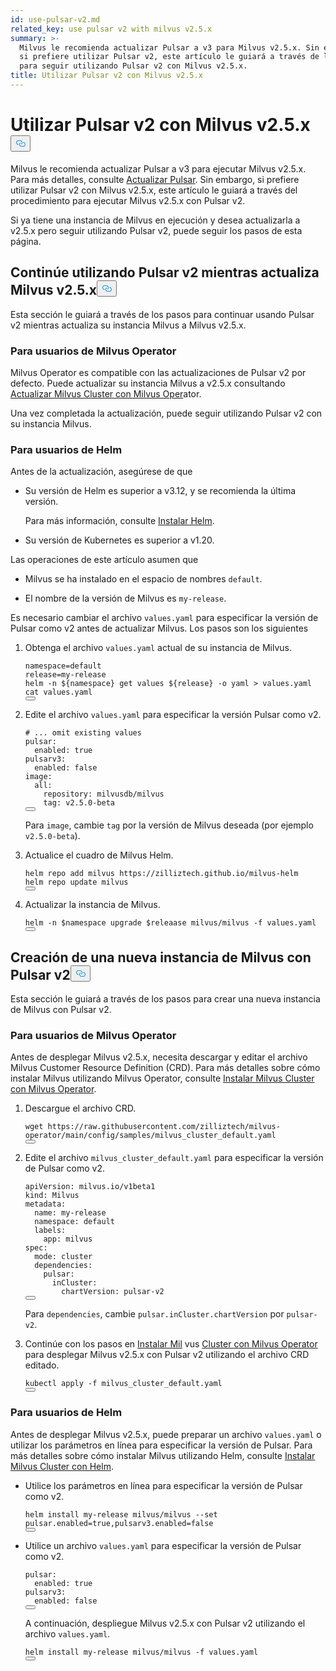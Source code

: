 ```yaml
---
id: use-pulsar-v2.md
related_key: use pulsar v2 with milvus v2.5.x
summary: >-
  Milvus le recomienda actualizar Pulsar a v3 para Milvus v2.5.x. Sin embargo,
  si prefiere utilizar Pulsar v2, este artículo le guiará a través de los pasos
  para seguir utilizando Pulsar v2 con Milvus v2.5.x.
title: Utilizar Pulsar v2 con Milvus v2.5.x
---
```

<h1 id="Use-Pulsar-v2-with-Milvus-v25x" class="common-anchor-header">Utilizar Pulsar v2 con Milvus v2.5.x<button data-href="#Use-Pulsar-v2-with-Milvus-v25x" class="anchor-icon" translate="no">
      <svg translate="no"
        aria-hidden="true"
        focusable="false"
        height="20"
        version="1.1"
        viewBox="0 0 16 16"
        width="16"
      >
        <path
          fill="#0092E4"
          fill-rule="evenodd"
          d="M4 9h1v1H4c-1.5 0-3-1.69-3-3.5S2.55 3 4 3h4c1.45 0 3 1.69 3 3.5 0 1.41-.91 2.72-2 3.25V8.59c.58-.45 1-1.27 1-2.09C10 5.22 8.98 4 8 4H4c-.98 0-2 1.22-2 2.5S3 9 4 9zm9-3h-1v1h1c1 0 2 1.22 2 2.5S13.98 12 13 12H9c-.98 0-2-1.22-2-2.5 0-.83.42-1.64 1-2.09V6.25c-1.09.53-2 1.84-2 3.25C6 11.31 7.55 13 9 13h4c1.45 0 3-1.69 3-3.5S14.5 6 13 6z"
        ></path>
      </svg>
    </button></h1><p>Milvus le recomienda actualizar Pulsar a v3 para ejecutar Milvus v2.5.x. Para más detalles, consulte <a href="/docs/es/upgrade-pulsar-v3.md">Actualizar Pulsar</a>. Sin embargo, si prefiere utilizar Pulsar v2 con Milvus v2.5.x, este artículo le guiará a través del procedimiento para ejecutar Milvus v2.5.x con Pulsar v2.</p>
<p>Si ya tiene una instancia de Milvus en ejecución y desea actualizarla a v2.5.x pero seguir utilizando Pulsar v2, puede seguir los pasos de esta página.</p>
<h2 id="Continue-using-Pulsar-v2-while-upgrading-Milvus-v25x" class="common-anchor-header">Continúe utilizando Pulsar v2 mientras actualiza Milvus v2.5.x<button data-href="#Continue-using-Pulsar-v2-while-upgrading-Milvus-v25x" class="anchor-icon" translate="no">
      <svg translate="no"
        aria-hidden="true"
        focusable="false"
        height="20"
        version="1.1"
        viewBox="0 0 16 16"
        width="16"
      >
        <path
          fill="#0092E4"
          fill-rule="evenodd"
          d="M4 9h1v1H4c-1.5 0-3-1.69-3-3.5S2.55 3 4 3h4c1.45 0 3 1.69 3 3.5 0 1.41-.91 2.72-2 3.25V8.59c.58-.45 1-1.27 1-2.09C10 5.22 8.98 4 8 4H4c-.98 0-2 1.22-2 2.5S3 9 4 9zm9-3h-1v1h1c1 0 2 1.22 2 2.5S13.98 12 13 12H9c-.98 0-2-1.22-2-2.5 0-.83.42-1.64 1-2.09V6.25c-1.09.53-2 1.84-2 3.25C6 11.31 7.55 13 9 13h4c1.45 0 3-1.69 3-3.5S14.5 6 13 6z"
        ></path>
      </svg>
    </button></h2><p>Esta sección le guiará a través de los pasos para continuar usando Pulsar v2 mientras actualiza su instancia Milvus a Milvus v2.5.x.</p>
<h3 id="For-Milvus-Operator-users" class="common-anchor-header">Para usuarios de Milvus Operator</h3><p>Milvus Operator es compatible con las actualizaciones de Pulsar v2 por defecto. Puede actualizar su instancia Milvus a v2.5.x consultando <a href="/docs/es/upgrade_milvus_cluster-operator.md">Actualizar Milvus Cluster con Milvus Oper</a>ator.</p>
<p>Una vez completada la actualización, puede seguir utilizando Pulsar v2 con su instancia Milvus.</p>
<h3 id="For-Helm-users" class="common-anchor-header">Para usuarios de Helm</h3><p>Antes de la actualización, asegúrese de que</p>
<ul>
<li><p>Su versión de Helm es superior a v3.12, y se recomienda la última versión.</p>
<p>Para más información, consulte <a href="https://helm.sh/docs/intro/install/">Instalar Helm</a>.</p></li>
<li><p>Su versión de Kubernetes es superior a v1.20.</p></li>
</ul>
<p>Las operaciones de este artículo asumen que</p>
<ul>
<li><p>Milvus se ha instalado en el espacio de nombres <code translate="no">default</code>.</p></li>
<li><p>El nombre de la versión de Milvus es <code translate="no">my-release</code>.</p></li>
</ul>
<p>Es necesario cambiar el archivo <code translate="no">values.yaml</code> para especificar la versión de Pulsar como v2 antes de actualizar Milvus. Los pasos son los siguientes</p>
<ol>
<li><p>Obtenga el archivo <code translate="no">values.yaml</code> actual de su instancia de Milvus.</p>
<pre><code translate="no" class="language-bash">namespace=default
release=my-release
helm -n <span class="hljs-variable">${namespace}</span> get values <span class="hljs-variable">${release}</span> -o yaml &gt; values.yaml
<span class="hljs-built_in">cat</span> values.yaml
<button class="copy-code-btn"></button></code></pre></li>
<li><p>Edite el archivo <code translate="no">values.yaml</code> para especificar la versión Pulsar como v2.</p>
<pre><code translate="no" class="language-yaml"><span class="hljs-comment"># ... omit existing values</span>
pulsar:
  enabled: <span class="hljs-literal">true</span>
pulsarv3:
  enabled: <span class="hljs-literal">false</span>
image:
  all:
    repository: milvusdb/milvus
    tag: v2.5.0-beta 
<button class="copy-code-btn"></button></code></pre>
<p>Para <code translate="no">image</code>, cambie <code translate="no">tag</code> por la versión de Milvus deseada (por ejemplo <code translate="no">v2.5.0-beta</code>).</p></li>
<li><p>Actualice el cuadro de Milvus Helm.</p>
<pre><code translate="no" class="language-bash">helm repo <span class="hljs-keyword">add</span> milvus https:<span class="hljs-comment">//zilliztech.github.io/milvus-helm</span>
helm repo update milvus
<button class="copy-code-btn"></button></code></pre></li>
<li><p>Actualizar la instancia de Milvus.</p>
<pre><code translate="no" class="language-bash">helm -n <span class="hljs-variable">$namespace</span> upgrade <span class="hljs-variable">$releaase</span> milvus/milvus -f values.yaml
<button class="copy-code-btn"></button></code></pre></li>
</ol>
<h2 id="Creating-a-new-Milvus-instance-with-Pulsar-v2" class="common-anchor-header">Creación de una nueva instancia de Milvus con Pulsar v2<button data-href="#Creating-a-new-Milvus-instance-with-Pulsar-v2" class="anchor-icon" translate="no">
      <svg translate="no"
        aria-hidden="true"
        focusable="false"
        height="20"
        version="1.1"
        viewBox="0 0 16 16"
        width="16"
      >
        <path
          fill="#0092E4"
          fill-rule="evenodd"
          d="M4 9h1v1H4c-1.5 0-3-1.69-3-3.5S2.55 3 4 3h4c1.45 0 3 1.69 3 3.5 0 1.41-.91 2.72-2 3.25V8.59c.58-.45 1-1.27 1-2.09C10 5.22 8.98 4 8 4H4c-.98 0-2 1.22-2 2.5S3 9 4 9zm9-3h-1v1h1c1 0 2 1.22 2 2.5S13.98 12 13 12H9c-.98 0-2-1.22-2-2.5 0-.83.42-1.64 1-2.09V6.25c-1.09.53-2 1.84-2 3.25C6 11.31 7.55 13 9 13h4c1.45 0 3-1.69 3-3.5S14.5 6 13 6z"
        ></path>
      </svg>
    </button></h2><p>Esta sección le guiará a través de los pasos para crear una nueva instancia de Milvus con Pulsar v2.</p>
<h3 id="For-Milvus-Operator-users" class="common-anchor-header">Para usuarios de Milvus Operator</h3><p>Antes de desplegar Milvus v2.5.x, necesita descargar y editar el archivo Milvus Customer Resource Definition (CRD). Para más detalles sobre cómo instalar Milvus utilizando Milvus Operator, consulte <a href="/docs/es/install_cluster-milvusoperator.md">Instalar Milvus Cluster con Milvus Operator</a>.</p>
<ol>
<li><p>Descargue el archivo CRD.</p>
<pre><code translate="no" class="language-bash">wget <span class="hljs-attr">https</span>:<span class="hljs-comment">//raw.githubusercontent.com/zilliztech/milvus-operator/main/config/samples/milvus_cluster_default.yaml</span>
<button class="copy-code-btn"></button></code></pre></li>
<li><p>Edite el archivo <code translate="no">milvus_cluster_default.yaml</code> para especificar la versión de Pulsar como v2.</p>
<pre><code translate="no" class="language-yaml"><span class="hljs-attr">apiVersion</span>: milvus.<span class="hljs-property">io</span>/v1beta1
<span class="hljs-attr">kind</span>: <span class="hljs-title class_">Milvus</span>
<span class="hljs-attr">metadata</span>:
  <span class="hljs-attr">name</span>: my-release
  <span class="hljs-attr">namespace</span>: <span class="hljs-keyword">default</span>
  <span class="hljs-attr">labels</span>:
    <span class="hljs-attr">app</span>: milvus
<span class="hljs-attr">spec</span>:
  <span class="hljs-attr">mode</span>: cluster
  <span class="hljs-attr">dependencies</span>:
    <span class="hljs-attr">pulsar</span>:
      <span class="hljs-attr">inCluster</span>:
        <span class="hljs-attr">chartVersion</span>: pulsar-v2
<button class="copy-code-btn"></button></code></pre>
<p>Para <code translate="no">dependencies</code>, cambie <code translate="no">pulsar.inCluster.chartVersion</code> por <code translate="no">pulsar-v2</code>.</p></li>
<li><p>Continúe con los pasos en <a href="https://milvus.io/docs/install_cluster-milvusoperator.md#Deploy-Milvus">Instalar Mil</a> vus <a href="https://milvus.io/docs/install_cluster-milvusoperator.md#Deploy-Milvus">Cluster con Milvus Operator</a> para desplegar Milvus v2.5.x con Pulsar v2 utilizando el archivo CRD editado.</p>
<pre><code translate="no" class="language-bash">kubectl apply -f milvus_cluster_default.yaml
<button class="copy-code-btn"></button></code></pre></li>
</ol>
<h3 id="For-Helm-users" class="common-anchor-header">Para usuarios de Helm</h3><p>Antes de desplegar Milvus v2.5.x, puede preparar un archivo <code translate="no">values.yaml</code> o utilizar los parámetros en línea para especificar la versión de Pulsar. Para más detalles sobre cómo instalar Milvus utilizando Helm, consulte <a href="/docs/es/install_cluster-helm.md">Instalar Milvus Cluster con Helm</a>.</p>
<ul>
<li><p>Utilice los parámetros en línea para especificar la versión de Pulsar como v2.</p>
<pre><code translate="no" class="language-bash">helm install my-release milvus/milvus --<span class="hljs-built_in">set</span> pulsar.enabled=<span class="hljs-literal">true</span>,pulsarv3.enabled=<span class="hljs-literal">false</span>
<button class="copy-code-btn"></button></code></pre></li>
<li><p>Utilice un archivo <code translate="no">values.yaml</code> para especificar la versión de Pulsar como v2.</p>
<pre><code translate="no" class="language-yaml"><span class="hljs-attr">pulsar</span>:
  <span class="hljs-attr">enabled</span>: <span class="hljs-literal">true</span>
<span class="hljs-attr">pulsarv3</span>:
  <span class="hljs-attr">enabled</span>: <span class="hljs-literal">false</span>
<button class="copy-code-btn"></button></code></pre>
<p>A continuación, despliegue Milvus v2.5.x con Pulsar v2 utilizando el archivo <code translate="no">values.yaml</code>.</p>
<pre><code translate="no" class="language-bash">helm install my-release milvus/milvus -f values.yaml
<button class="copy-code-btn"></button></code></pre></li>
</ul>
